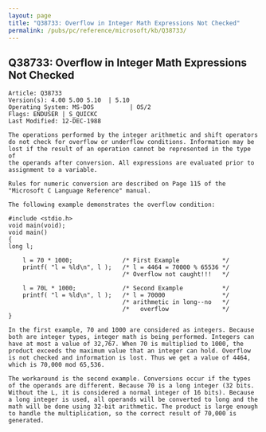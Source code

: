 ```yaml
---
layout: page
title: "Q38733: Overflow in Integer Math Expressions Not Checked"
permalink: /pubs/pc/reference/microsoft/kb/Q38733/
---
```


## Q38733: Overflow in Integer Math Expressions Not Checked

	Article: Q38733
	Version(s): 4.00 5.00 5.10  | 5.10
	Operating System: MS-DOS          | OS/2
	Flags: ENDUSER | S_QUICKC
	Last Modified: 12-DEC-1988
	
	The operations performed by the integer arithmetic and shift operators
	do not check for overflow or underflow conditions. Information may be
	lost if the result of an operation cannot be represented in the type of
	the operands after conversion. All expressions are evaluated prior to
	assignment to a variable.
	
	Rules for numeric conversion are described on Page 115 of the
	"Microsoft C Language Reference" manual.
	
	The following example demonstrates the overflow condition:
	
	#include <stdio.h>
	void main(void);
	void main()
	{
	long l;
	
	    l = 70 * 1000;              /* First Example            */
	    printf( "l = %ld\n", l );   /* l = 4464 = 70000 % 65536 */
	                                /* Overflow not caught!!!   */
	
	    l = 70L * 1000;             /* Second Example           */
	    printf( "l = %ld\n", l );   /* l = 70000                */
	                                /* arithmetic in long--no   */
	                                /*   overflow               */
	}
	
	In the first example, 70 and 1000 are considered as integers. Because
	both are integer types, integer math is being performed. Integers can
	have at most a value of 32,767. When 70 is multiplied to 1000, the
	product exceeds the maximum value that an integer can hold. Overflow
	is not checked and information is lost. Thus we get a value of 4464,
	which is 70,000 mod 65,536.
	
	The workaround is the second example. Conversions occur if the types
	of the operands are different. Because 70 is a long integer (32 bits.
	Without the L, it is considered a normal integer of 16 bits). Because
	a long integer is used, all operands will be converted to long and the
	math will be done using 32-bit arithmetic. The product is large enough
	to handle the multiplication, so the correct result of 70,000 is
	generated.

